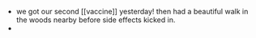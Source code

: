 - we got our second [[vaccine]] yesterday! then had a beautiful walk in the woods nearby before side effects kicked in.
- 